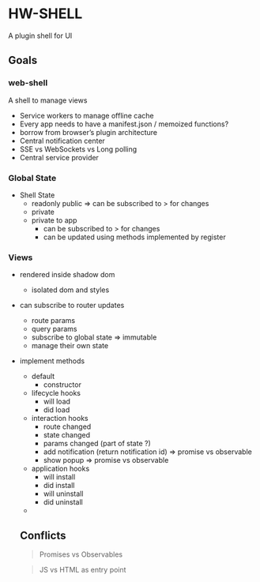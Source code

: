 # HW-SHELL
A plugin shell for UI

## Goals
### web-shell
A shell to manage views
- Service workers to manage offline cache
- Every app needs to have a manifest.json / memoized functions? 
- borrow from browser’s plugin architecture
- Central notification center
- SSE vs WebSockets vs Long polling
- Central service provider
### Global State
- Shell State
    - readonly public => can be subscribed to > for changes
    - private
    - private to app
        - can be subscribed to > for changes
        - can be updated using methods implemented by register
### Views
- rendered inside shadow dom
    - isolated dom and styles
- can subscribe to router updates
    - route params
    - query params
    - subscribe to global state => immutable
    -  manage their own state
- implement methods
    - default
        - constructor
    - lifecycle hooks
        - will load
        - did load
    - interaction hooks
        - route changed
        - state changed
        - params changed (part of state ?)
        - add notification (return notification id) => promise vs observable
        - show popup => promise vs observable
    - application hooks
        - will install
        - did install
        - will uninstall
        - did uninstall
    - 

    ## Conflicts
    > Promises vs Observables
    
    > JS vs HTML as entry point

